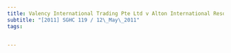 ```yaml
---
title: Valency International Trading Pte Ltd v Alton International Resources Pte Ltd 
subtitle: "[2011] SGHC 119 / 12\_May\_2011"
tags:


---
```


